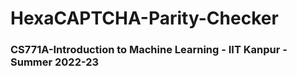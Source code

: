 # HexaCAPTCHA-Parity-Checker
### CS771A-Introduction to Machine Learning - IIT Kanpur - Summer 2022-23
